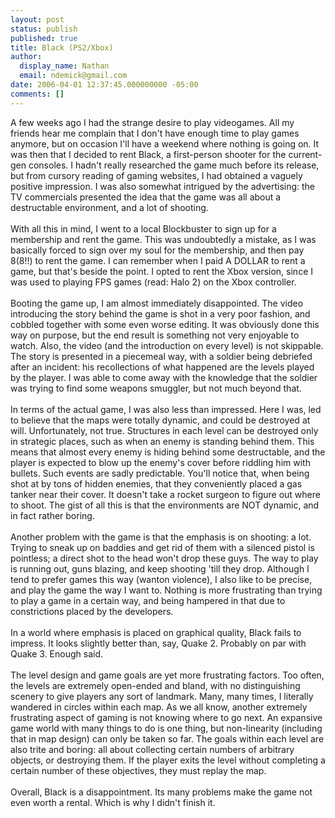 ```yaml
---
layout: post
status: publish
published: true
title: Black (PS2/Xbox)
author:
  display_name: Nathan
  email: ndemick@gmail.com
date: 2006-04-01 12:37:45.000000000 -05:00
comments: []
---
```

A few weeks ago I had the strange desire to play videogames. All my friends hear me complain that I don't have enough time to play games anymore, but on occasion I'll have a weekend where nothing is going on. It was then that I decided to rent Black, a first-person shooter for the current-gen consoles. I hadn't really researched the game much before its release, but from cursory reading of gaming websites, I had obtained a vaguely positive impression. I was also somewhat intrigued by the advertising: the TV commercials presented the idea that the game was all about a destructable environment, and a lot of shooting. 
<br /><br />
With all this in mind, I went to a local Blockbuster to sign up for a membership and rent the game. This was undoubtedly a mistake, as I was basically forced to sign over my soul for the membership, and then pay $8 ($8!!) to rent the game. I can remember when I paid A DOLLAR to rent a game, but that's beside the point. I opted to rent the Xbox version, since I was used to playing FPS games (read: Halo 2) on the Xbox controller.
<br /><br />
Booting the game up, I am almost immediately disappointed. The video introducing the story behind the game is shot in a very poor fashion, and cobbled together with some even worse editing. It was obviously done this way on purpose, but the end result is something not very enjoyable to watch. Also, the video (and the introduction on every level) is not skippable. The story is presented in a piecemeal way, with a soldier being debriefed after an incident: his recollections of what happened are the levels played by the player. I was able to come away with the knowledge that the soldier was trying to find some weapons smuggler, but not much beyond that. 
<br /><br />
In terms of the actual game, I was also less than impressed. Here I was, led to believe that the maps were totally dynamic, and could be destroyed at will. Unfortunately, not true. Structures in each level can be destroyed only in strategic places, such as when an enemy is standing behind them. This means that almost every enemy is hiding behind some destructable, and the player is expected to blow up the enemy's cover before riddling him with bullets. Such events are sadly predictable. You'll notice that, when being shot at by tons of hidden enemies, that they conveniently placed a gas tanker near their cover. It doesn't take a rocket surgeon to figure out where to shoot. The gist of all this is that the environments are NOT dynamic, and in fact rather boring. 
<br /><br />
Another problem with the game is that the emphasis is on shooting: a lot. Trying to sneak up on baddies and get rid of them with a silenced pistol is pointless; a direct shot to the head won't drop these guys. The way to play is running out, guns blazing, and keep shooting 'till they drop. Although I tend to prefer games this way (wanton violence), I also like to be precise, and play the game the way I want to. Nothing is more frustrating than trying to play a game in a certain way, and being hampered in that due to constrictions placed by the developers. 
<br /><br />
In a world where emphasis is placed on graphical quality, Black fails to impress. It looks slightly better than, say, Quake 2. Probably on par with Quake 3. Enough said.
<br /><br />
The level design and game goals are yet more frustrating factors. Too often, the levels are extremely open-ended and bland, with no distinguishing scenery to give players any sort of landmark. Many, many times, I literally wandered in circles within each map. As we all know, another extremely frustrating aspect of gaming is not knowing where to go next. An expansive game world with many things to do is one thing, but non-linearity (including that in map design) can only be taken so far. The goals within each level are also trite and boring: all about collecting certain numbers of arbitrary objects, or destroying them. If the player exits the level without completing a certain number of these objectives, they must replay the map. 
<br /><br />
Overall, Black is a disappointment. Its many problems make the game not even worth a rental. Which is why I didn't finish it.